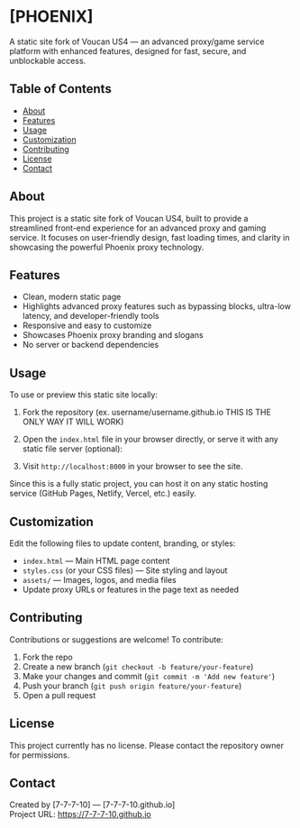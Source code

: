 # [PHOENIX]

A static site fork of Voucan US4 — an advanced proxy/game service platform with enhanced features, designed for fast, secure, and unblockable access.

## Table of Contents
- [About](#about)
- [Features](#features)
- [Usage](#usage)
- [Customization](#customization)
- [Contributing](#contributing)
- [License](#license)
- [Contact](#contact)

## About

This project is a static site fork of Voucan US4, built to provide a streamlined front-end experience for an advanced proxy and gaming service. It focuses on user-friendly design, fast loading times, and clarity in showcasing the powerful Phoenix proxy technology.

## Features

- Clean, modern static page  
- Highlights advanced proxy features such as bypassing blocks, ultra-low latency, and developer-friendly tools  
- Responsive and easy to customize  
- Showcases Phoenix proxy branding and slogans  
- No server or backend dependencies  

## Usage

To use or preview this static site locally:

1. Fork the repository (ex. username/username.github.io THIS IS THE ONLY WAY IT WILL WORK)

  2. Open the `index.html` file in your browser directly, or serve it with any static file server (optional):
3. Visit `http://localhost:8000` in your browser to see the site.

Since this is a fully static project, you can host it on any static hosting service (GitHub Pages, Netlify, Vercel, etc.) easily.

## Customization

Edit the following files to update content, branding, or styles:

- `index.html` — Main HTML page content  
- `styles.css` (or your CSS files) — Site styling and layout  
- `assets/` — Images, logos, and media files  
- Update proxy URLs or features in the page text as needed

## Contributing

Contributions or suggestions are welcome! To contribute:

1. Fork the repo  
2. Create a new branch (`git checkout -b feature/your-feature`)  
3. Make your changes and commit (`git commit -m 'Add new feature'`)  
4. Push your branch (`git push origin feature/your-feature`)  
5. Open a pull request

## License

This project currently has no license. Please contact the repository owner for permissions.

## Contact

Created by [7-7-7-10] — [7-7-7-10.github.io]  
Project URL: https://7-7-7-10.github.io


 
